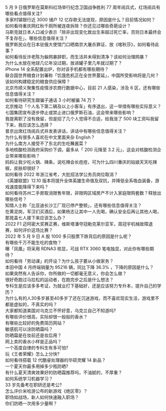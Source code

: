 5 月 9 日俄罗斯在莫斯科红场举行纪念卫国战争胜利 77 周年阅兵式，红场阅兵有哪些看点值得关注?  
多家村镇银行近 3000 储户 12 亿存款无法提现，原因是什么？目前情况如何？  
如何看待重庆网红秋千厕所被连夜拆除？你还见过哪些奇葩设计？  
马斯克就日本人口减少表示「除非出现变化致出生率超过死亡率，否则日本最终会不复存在」，哪些信息值得关注？  
俄罗斯民众在日本驻俄大使馆门口晒南京大屠杀罪证、放《喀秋莎》，如何看待此事？  
如何看待反诈老陈为躲网暴辞职，而生活并未得到清净？该如何治理网暴？  
为什么水放在地球几亿年没过期，放进罐子里几年就过期了？  
iPhone 14 全系配置出炉，你对该手机都有哪些期待？  
联合国世界粮食计划署称「饥饿危机正在全世界蔓延」，中国所受影响将是几何？该如何构建稳定的粮食供应保障？  
北京市顺义聚集性疫情涉农商行数据中心，目前 21 人感染，涉及 6 区，还有哪些信息值得关注？  
如何看待研究生跟骗子通话 3 小时被骗 74 万？  
北京推动「个人名下第二辆及以上小客车」有序退出，这一举措有哪些实际意义？  
七国集团宣布逐步停止或禁止进口俄罗斯石油，这会带来哪些影响？  
我提离职了没有挽留，但是招了几个人觉得不合适，给我涨了 500 块工资叫我留下来，我应该怎么选择？  
普京出席红场阅兵式并发表讲话，讲话中有哪些信息值得关注？  
为什么有很多人喜欢在中文里面夹杂 English？  
为什么南方人接受不了东北的生吃蘸酱菜？  
多地核酸检测政府采购价下调，最多从「 200 元降至 3.2 元」，这会对核酸检测企业带来哪些影响？  
妈妈让我少吃火锅、辣条，说吃辣会长痘痘，可为什么四川重庆的姑娘天天吃辣椒，皮肤却很好？  
如何看待 2022 年浙江省考，大批招法学公务员岗位取消？  
《英雄联盟》12.10 版本将提升全体英雄生命值及双抗，并降低全系吸血装备，游戏速度能降得下来吗？  
如何看待苏州二手房取消限售年限，非限购区域房产不计入家庭限购套数？释放出哪些信号？  
知情人士称「比亚迪长沙工厂现已停产整顿」，还有哪些信息值得关注？  
在黄泥岗，军汉们买酒后，如果杨志让其中一人先喝，确认安全后再让其他人喝，那晁盖七人接下来应该怎么办？  
2022 F1 迈阿密大奖赛正赛，维斯塔潘夺冠勒克莱尔亚军，周冠宇机械故障退赛，如何评价这场比赛？  
2022 年 5 月 9 日 A 股 1000 多只股票下跌背后的原因是什么呢？  
有哪些千万不能生吃的食物？  
曝「凤凰」将采用 RDNA3 核显，可战 RTX 3060 笔电独显，对此你有哪些期待？  
如何看待「劳动课」的开设？为什么孩子要从小做家务？  
本田中国 4 月终端销量为 95216 辆，同比下降 36.3% ，下降的原因是什么？  
如果突然有人告诉你，你所做的一切都毫无意义，你会怎么做？  
很好奇跑过马拉松的运动者，在跑完步之后是什么想法？  
专科生是应该多多考证，为就业打下基础好，还是应该努力专升本，提升自己的学历？  
为什么有的人30多岁甚至40多岁了还在沉迷游戏，而不喜欢现实生活，游戏里不都是虚拟的，不真实的吗？  
大家都知道美国对乌克兰不怀好意，乌克兰自己不知道吗?  
有哪些评价很高，实际却很一般般的香水？  
有哪些比较好的免费简历网站？  
敏感肌可以涂防晒霜吗？  
防晒霜是在妆前还是妆后用？  
网上卖的香水小样是正品吗？  
一个高度自律的专科生有多可怕?  
玩《王者荣耀》怎么上分快?  
如何看待搭载 12 代酷睿处理器的华硕灵耀 14 新品？  
一个夏天你最多用掉多少瓶防晒?  
有什么夏天清爽效果好的防晒霜推荐吗，不油腻的，不厚重？  
如何系统学习机器学习？  
33 岁先备考在职研还是考公?  
怎么评价米哈游公布的新游戏《绝区零》？  
职场如战场，新人如何快速融入职场？  
你们防晒一次用多少量啊？  
